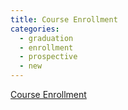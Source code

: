 ```yaml
---
title: Course Enrollment
categories:
  - graduation
  - enrollment
  - prospective
  - new
---
```


<div id="flush-collapseTwo" aria-labelledby="flush-headingTwo" data-mdb-parent="#accordionFlushExample"
    class="accordion-collapse collapse" style="">
    <div class="accordion-body"><a
            href="https://semo.edu/student-support/academic-support/registrar/enrollment.html">Course Enrollment</a>
    </div>
</div>